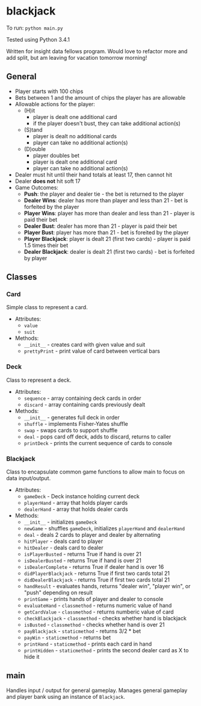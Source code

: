 # blackjack

To run: `python main.py`

Tested using Python 3.4.1

Written for insight data fellows program.  Would love to refactor more and add split, but am leaving for vacation tomorrow morning!

## General

- Player starts with 100 chips
- Bets between 1 and the amount of chips the player has are allowable
- Allowable actions for the player:
  - (H)it 
    - player is dealt one additional card
    - if the player doesn't bust, they can take additional action(s)
  - (S)tand
    - player is dealt no additional cards
    - player can take no additional action(s)
  - (D)ouble
    - player doubles bet
    - player is dealt one additional card
    - player can take no additional action(s)
- Dealer must hit until their hand totals at least 17, then cannot hit
- Dealer **does not** hit soft 17
- Game Outcomes:
  - **Push**: the player and dealer tie - the bet is returned to the player
  - **Dealer Wins**: dealer has more than player and less than 21 - bet is forfeited by the player
  - **Player Wins**: player has more than dealer and less than 21 - player is paid their bet
  - **Dealer Bust**: dealer has more than 21 - player is paid their bet
  - **Player Bust**: player has more than 21 - bet is foreited by the player
  - **Player Blackjack**: player is dealt 21 (first two cards) - player is paid 1.5 times their bet
  - **Dealer Blackjack**: dealer is dealt 21 (first two cards) - bet is forfeited by player

## Classes

### Card

Simple class to represent a card.

- Attributes:
  - `value`
  - `suit`
- Methods:
  - `__init__` - creates card with given value and suit
  - `prettyPrint` - print value of card between vertical bars

### Deck

Class to represent a deck.

- Attributes:
  - `sequence` - array containing deck cards in order
  - `discard` - array containing cards previously dealt
- Methods:
  - `__init__` - generates full deck in order
  - `shuffle` - implements Fisher-Yates shuffle
  - `swap` - swaps cards to support shuffle
  - `deal` - pops card off deck, adds to discard, returns to caller
  - `printDeck` - prints the current sequence of cards to console

### Blackjack

Class to encapsulate common game functions to allow main to focus on data input/output.

- Attributes:
  - `gameDeck` - Deck instance holding current deck
  - `playerHand` - array that holds player cards
  - `dealerHand` - array that holds dealer cards
- Methods:
  - `__init__` - initializes `gameDeck`
  - `newGame` - shuffles `gameDeck`, initializes `playerHand` and `dealerHand`
  - `deal` - deals 2 cards to player and dealer by alternating
  - `hitPlayer` - deals card to player
  - `hitDealer` - deals card to dealer
  - `isPlayerBusted` - returns True if hand is over 21
  - `isDealerBusted` - returns True if hand is over 21
  - `isDealerComplete` - returns True if dealer hand is over 16
  - `didPlayerBlackjack` - returns True if first two cards total 21
  - `didDealerBlackjack` - returns True if first two cards total 21
  - `handResult` - evaluates hands, returns "dealer win", "player win", or "push" depending on result
  - `printGame` - prints hands of player and dealer to console
  - `evaluateHand` - `classmethod` - returns numeric value of hand
  - `getCardValue` - `classmethod` - returns numberic value of card
  - `checkBlackjack` - `classmethod` - checks whether hand is blackjack
  - `isBusted` - `classmethod` - checks whether hand is over 21
  - `payBlackjack` - `staticmethod` - returns 3/2 * bet
  - `payWin` - `staticmethod` - returns bet
  - `printHand` - `staticmethod` - prints each card in hand
  - `printHidden` - `staticmethod` - prints the second dealer card as X to hide it

## main

Handles input / output for general gameplay.  Manages general gameplay and player bank using an instance of `Blackjack`.
